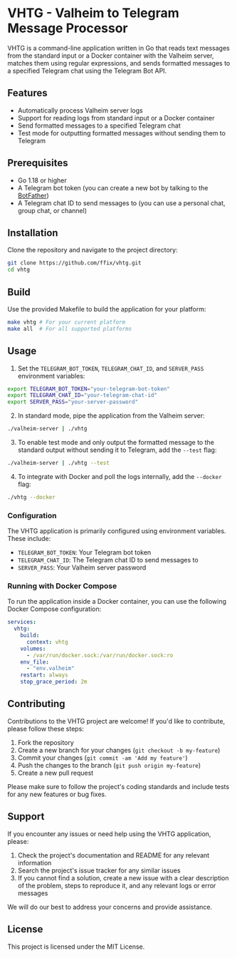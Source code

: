 # VHTG - Valheim to Telegram Message Processor

VHTG is a command-line application written in Go that reads text messages from the standard input or a Docker container with the Valheim server, matches them using regular expressions, and sends formatted messages to a specified Telegram chat using the Telegram Bot API.

## Features

- Automatically process Valheim server logs
- Support for reading logs from standard input or a Docker container
- Send formatted messages to a specified Telegram chat
- Test mode for outputting formatted messages without sending them to Telegram

## Prerequisites

- Go 1.18 or higher
- A Telegram bot token (you can create a new bot by talking to the [BotFather](https://core.telegram.org/bots#6-botfather))
- A Telegram chat ID to send messages to (you can use a personal chat, group chat, or channel)

## Installation

Clone the repository and navigate to the project directory:

```bash
git clone https://github.com/ffix/vhtg.git
cd vhtg
```

## Build

Use the provided Makefile to build the application for your platform:

```bash
make vhtg # For your current platform
make all  # For all supported platforms
```

## Usage

1. Set the `TELEGRAM_BOT_TOKEN`, `TELEGRAM_CHAT_ID`, and `SERVER_PASS` environment variables:

```bash
export TELEGRAM_BOT_TOKEN="your-telegram-bot-token"
export TELEGRAM_CHAT_ID="your-telegram-chat-id"
export SERVER_PASS="your-server-password"
```

2. In standard mode, pipe the application from the Valheim server:

```bash
./valheim-server | ./vhtg
```

3. To enable test mode and only output the formatted message to the standard output without sending it to Telegram, add the `--test` flag:

```bash
./valheim-server | ./vhtg --test
```

4. To integrate with Docker and poll the logs internally, add the `--docker` flag:

```bash
./vhtg --docker
```

### Configuration

The VHTG application is primarily configured using environment variables. These include:

- `TELEGRAM_BOT_TOKEN`: Your Telegram bot token
- `TELEGRAM_CHAT_ID`: The Telegram chat ID to send messages to
- `SERVER_PASS`: Your Valheim server password

### Running with Docker Compose

To run the application inside a Docker container, you can use the following Docker Compose configuration:

```yaml
services:
  vhtg:
    build:
      context: vhtg
    volumes:
      - /var/run/docker.sock:/var/run/docker.sock:ro
    env_file:
      - "env.valheim"
    restart: always
    stop_grace_period: 2m
```

## Contributing

Contributions to the VHTG project are welcome! If you'd like to contribute, please follow these steps:

1. Fork the repository
2. Create a new branch for your changes (`git checkout -b my-feature`)
3. Commit your changes (`git commit -am 'Add my feature'`)
4. Push the changes to the branch (`git push origin my-feature`)
5. Create a new pull request

Please make sure to follow the project's coding standards and include tests for any new features or bug fixes.

## Support

If you encounter any issues or need help using the VHTG application, please:

1. Check the project's documentation and README for any relevant information
2. Search the project's issue tracker for any similar issues
3. If you cannot find a solution, create a new issue with a clear description of the problem, steps to reproduce it, and any relevant logs or error messages

We will do our best to address your concerns and provide assistance.

## License

This project is licensed under the MIT License.
